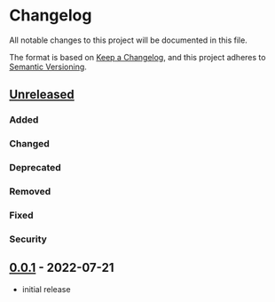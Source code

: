 # Changelog

All notable changes to this project will be documented in this file.

The format is based on [Keep a Changelog][Keep a Changelog],
and this project adheres to [Semantic Versioning][Semantic Versioning].

## [Unreleased]

### Added

### Changed

### Deprecated

### Removed

### Fixed

### Security

## [0.0.1] - 2022-07-21
- initial release

<!-- Links -->
[Keep a Changelog]: https://keepachangelog.com/en/1.0.0/
[Semantic Versioning]: https://semver.org/spec/v2.0.0.html

<!-- Versions -->
[Unreleased]: $url$/compare/v0.0.1...HEAD
[0.0.1]:$url$/releases/tag/v0.0.1